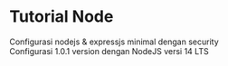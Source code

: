 # Tutorial Node
Configurasi nodejs &amp; expressjs minimal dengan security<br/>
Configurasi 1.0.1 version dengan NodeJS versi 14 LTS
